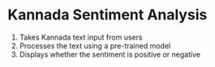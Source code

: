 # Kannada Sentiment Analysis

1. Takes Kannada text input from users
2. Processes the text using a pre-trained model
3. Displays whether the sentiment is positive or negative
